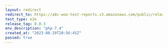 ```yaml
---
layout: redirect
redirect_to: https://a8c-woo-test-reports.s3.amazonaws.com/public/release/8.0.3/php-7.4/e2e/index.html
test_type: e2e
release_tag: 8.0.3
env_description: "php-7.4"
created_at: "2023-08-29T20:56:45Z"
passed: true
---
```

